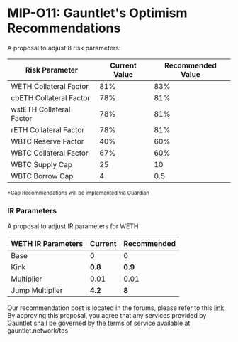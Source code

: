 # MIP-O11: Gauntlet's Optimism Recommendations

A proposal to adjust 8 risk parameters:

| Risk Parameter           | Current Value | Recommended Value |
| ------------------------ | ------------- | ----------------- |
| WETH Collateral Factor   | 81%           | 83%               |
| cbETH Collateral Factor  | 78%           | 81%               |
| wstETH Collateral Factor | 78%           | 81%               |
| rETH Collateral Factor   | 78%           | 81%               |
| WBTC Reserve Factor      | 40%           | 60%               |
| WBTC Collateral Factor   | 67%           | 60%               |
| WBTC Supply Cap          | 25            | 10                |
| WBTC Borrow Cap          | 4             | 0.5               |

<sub> \*Cap Recommendations will be implemented via Guardian </sub>

### IR Parameters

A proposal to adjust IR parameters for WETH

| WETH IR Parameters | Current | Recommended |
| ------------------ | ------- | ----------- |
| Base               | 0       | 0           |
| Kink               | **0.8** | **0.9**     |
| Multiplier         | 0.01    | 0.01        |
| Jump Multiplier    | **4.2** | **8**       |

Our recommendation post is located in the forums, please refer to this
[link](https://forum.moonwell.fi/t/gauntlet-base-optimism-moonbeam-moonriver-monthly-recommendations-2024-10-23/1302).
By approving this proposal, you agree that any services provided by Gauntlet
shall be governed by the terms of service available at gauntlet.network/tos
